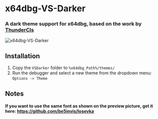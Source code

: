 # **x64dbg-VS-Darker**

### A dark theme support for x64dbg, based on the work by [ThunderCls](https://github.com/ThunderCls/x64dbg_vs_dark)

![x64dbg-VS-Darker](https://i.imgur.com/Gw2ncBV.png)

## Installation

1. Copy the `VSDarker` folder to `%x64dbg_Path%/themes/`
2. Run the debugger and select a new theme from the dropdown menu: `Options -> Theme`

## Notes

#### If you want to use the same font as shown on the preview picture, get it here: https://github.com/be5invis/Iosevka